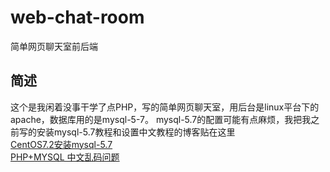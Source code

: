 # web-chat-room
简单网页聊天室前后端

## 简述
这个是我闲着没事干学了点PHP，写的简单网页聊天室，用后台是linux平台下的apache，数据库用的是mysql-5-7。
mysql-5.7的配置可能有点麻烦，我把我之前写的安装mysql-5.7教程和设置中文教程的博客贴在这里 <br />
<a href="http://blog.csdn.net/qq_32685139/article/details/52558309">CentOS7.2安装mysql-5.7</a> <br />
<a href="http://blog.csdn.net/qq_32685139/article/details/52893828">PHP+MYSQL 中文乱码问题</a> <br />
